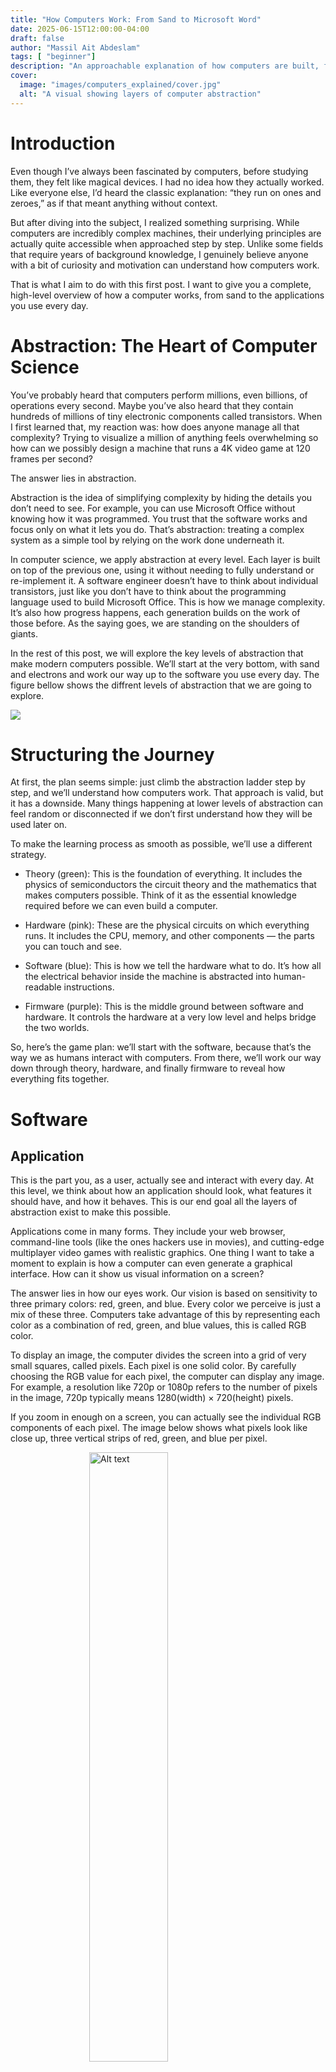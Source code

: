 ```yaml
---
title: "How Computers Work: From Sand to Microsoft Word"
date: 2025-06-15T12:00:00-04:00
draft: false
author: "Massil Ait Abdeslam"
tags: [ "beginner"]
description: "An approachable explanation of how computers are built, from basic materials to modern applications."
cover:
  image: "images/computers_explained/cover.jpg"
  alt: "A visual showing layers of computer abstraction"
---
```


# Introduction

Even though I’ve always been fascinated by computers, before studying them, they felt like magical devices. I had no idea how they actually worked. Like everyone else, I’d heard the classic explanation: “they run on ones and zeroes,” as if that meant anything without context.

But after diving into the subject, I realized something surprising. While computers are incredibly complex machines, their underlying principles are actually quite accessible when approached step by step. Unlike some fields that require years of background knowledge, I genuinely believe anyone with a bit of curiosity and motivation can understand how computers work.

That is what I aim to do with this first post. I want to give you a complete, high-level overview of how a computer works, from sand to the applications you use every day.

# Abstraction: The Heart of Computer Science

You’ve probably heard that computers perform millions, even billions, of operations every second. Maybe you’ve also heard that they contain hundreds of millions of tiny electronic components called transistors. When I first learned that, my reaction was: how does anyone manage all that complexity? Trying to visualize a million of anything feels overwhelming so how can we possibly design a machine that runs a 4K video game at 120 frames per second?

The answer lies in abstraction.

Abstraction is the idea of simplifying complexity by hiding the details you don’t need to see. For example, you can use Microsoft Office without knowing how it was programmed. You trust that the software works and focus only on what it lets you do. That’s abstraction: treating a complex system as a simple tool by relying on the work done underneath it.

In computer science, we apply abstraction at every level. Each layer is built on top of the previous one, using it without needing to fully understand or re-implement it. A software engineer doesn’t have to think about individual transistors, just like you don’t have to think about the programming language used to build Microsoft Office. This is how we manage complexity. It’s also how progress happens, each generation builds on the work of those before. As the saying goes, we are standing on the shoulders of giants.

In the rest of this post, we will explore the key levels of abstraction that make modern computers possible. We’ll start at the very bottom, with sand and electrons and work our way up to the software you use every day. The figure bellow shows the diffrent levels of abstraction that we are going to explore. 

![](/images/computers_explained/abstraction_layer.png)

# Structuring the Journey

At first, the plan seems simple: just climb the abstraction ladder step by step, and we’ll understand how computers work. That approach is valid, but it has a downside. Many things happening at lower levels of abstraction can feel random or disconnected if we don’t first understand how they will be used later on.

To make the learning process as smooth as possible, we’ll use a different strategy.

- Theory (green): This is the foundation of everything. It includes the physics of semiconductors the circuit theory and the mathematics that makes computers possible. Think of it as the essential knowledge required before we can even build a computer.

- Hardware (pink): These are the physical circuits on which everything runs. It includes the CPU, memory, and other components — the parts you can touch and see.

- Software (blue): This is how we tell the hardware what to do. It’s how all the electrical behavior inside the machine is abstracted into human-readable instructions.

- Firmware (purple): This is the middle ground between software and hardware. It controls the hardware at a very low level and helps bridge the two worlds.

So, here’s the game plan: we’ll start with the software, because that’s the way we as humans interact with computers. From there, we’ll work our way down through theory, hardware, and finally firmware to reveal how everything fits together.

# Software

## Application

This is the part you, as a user, actually see and interact with every day. At this level, we think about how an application should look, what features it should have, and how it behaves. This is our end goal all the layers of abstraction exist to make this possible.

Applications come in many forms. They include your web browser, command-line tools (like the ones hackers use in movies), and cutting-edge multiplayer video games with realistic graphics. One thing I want to take a moment to explain is how a computer can even generate a graphical interface. How can it show us visual information on a screen?

The answer lies in how our eyes work. Our vision is based on sensitivity to three primary colors: red, green, and blue. Every color we perceive is just a mix of these three. Computers take advantage of this by representing each color as a combination of red, green, and blue values, this is called RGB color.

To display an image, the computer divides the screen into a grid of very small squares, called pixels. Each pixel is one solid color. By carefully choosing the RGB value for each pixel, the computer can display any image. For example, a resolution like 720p or 1080p refers to the number of pixels in the image, 720p typically means 1280(width) × 720(height) pixels.

If you zoom in enough on a screen, you can actually see the individual RGB components of each pixel. The image below shows what pixels look like close up, three vertical strips of red, green, and blue per pixel.

<img src="/images/computers_explained/pixels.jpg" alt="Alt text" width="50%" style="display: block; margin: auto; padding-bottom: 20px;">

Now, how does the computer communicate this to the screen? It’s pretty simple. Each of the red, green, and blue values is represented by a number between 0 and 255:

- 0 means the color is completely off,
- 255 means it's fully on.

So for example, the color (128, 23, 255) means:

- Red is at about 50% brightness (128 / 255),
- Green is very dim,
- Blue is fully on.

This combination gives us a kind of purple. You can experiment with color combinations using this [color picker](https://www.w3schools.com/colors/colors_picker.asp). Try entering rgb(128, 23, 255) to see the result.

By sending each pixel’s position (like (x, y) coordinates, where (0,0) is the top-left of the screen) and its RGB color values, the computer can create any graphical interface imaginable and render it on your screen.

## Programming Languages
Now that we understand how a computer can display things on the screen, the next question is: how do we tell it what to display and how the application should behave? That’s where programming languages come in.

Let’s take a simple example from Microsoft Word, the word count feature. As a human, how do you count the number of words in a text? Most of the time, you scan the sentence and count the spaces and apostrophes. For simplicity, let’s assume the punctuation is used correctly and there are no double spaces. You could describe your approach as a clear set of steps: go through each character in the text, and each time you see a space or an apostrophe, increase the word count by one.

What you just did is break the task into a list of unambiguous steps. That’s called an algorithm a clear and finite sequence of instructions that solves a problem when followed precisely.

### Computers Are Algorithm Machines

Now we’re getting to the heart of what a computer really is. Although we often say that a computer runs applications, at its core, a computer is a machine designed to follow algorithms. We use those algorithms to build the applications we use every day.

But there’s something important to keep in mind: computers are not “smart.” They don’t understand things the way we do. All they can do is follow instructions, precisely, quickly, and without ever getting tired. Even with recent advances in artificial intelligence, what may look like thinking is still the result of following very complex (but ultimately deterministic) instructions. AI is a fascinating topic, but that’s for another post.

To make a computer follow an algorithm, we need a way to express it in a form the machine can understand. This is what programming languages are for.

### What Is a Programming Language?	

A programming language is a way to write instructions for a computer without ambiguity. Unlike natural languages like English or French, which can be interpreted differently depending on context, programming languages are strict and precise. Every statement has a single, well-defined meaning. The rules of the language called syntax are designed so that the computer always knows exactly what to do.

There are many programming languages, each with their strengths and weaknesses. Some are easy to write but run slower. Others are more difficult to write but run much faster. Despite their differences, they all let us express algorithms in a clear and structured way.

Let’s return to our word count algorithm. In plain English, we might write:

1.	Iterate over every character in the text.
2.	If the character is a space or an apostrophe, increment the word count.

In a programming language, this could look like:

```python
word_count = 0
for character in text:
    if character == " " or character == "'":
        word_count = word_count + 1
return word_count
```

There’s no room for interpretation. The computer will execute these instructions exactly as written.

Every feature in an application, whether it’s changing the font in Word, sorting files, or playing a video, is made up of lots of little algorithms like this one. For example:

- If the user clicks on the "Font" button → show the list of fonts.
- If the user selects "Arial" → update the font of the selected text.

So in summary: computers execute algorithms, and we use programming languages to describe those algorithms in a way the computer can follow.

## Compiler

![](/images/computers_explained/binary.png)

This is the point in the abstraction stack where we make one of the biggest leaps. From here on, we get closer to how the machine actually works. Most software engineers never have to go deeper than this.

Until now, we haven’t mentioned the famous “ones and zeros” that people often associate with computers. We’ve said that programming languages allow us to communicate instructions (algorithms) to the machine, but those languages are still human-readable. A developer can look at a snippet of code and understand what it’s doing as long as they know the language.

But the truth is, computers don’t understand programming languages directly. What they do understand is binary: a sequence of ones and zeros. In reality, these 1s and 0s are implemented as electrical signals, typically, current flowing represents a 1, and no current represents a 0. We’ll dive into the physical meaning of that later when we get into hardware and theory.

So how do we get from programming language to binary code ? That’s the job of the compiler. A compiler is a special program that takes the code we write and translates it into machine code, a long stream of binary instructions that the computer can actually run. That’s exactly why programming language syntax is so strict. It’s because the code needs to go through a compiler and be transformed into machine code. The structure and clarity of the code are what allow the compiler to make that translation properly. These binary instructions are what the CPU executes directly, feeding them into the physical circuits that perform computations.

I know that this process may feel a bit abstract right now but we’ll revisit what machine code looks like and how it interacts with hardware later in this post. For now, just remember this: The compiler takes human-readable code and turns it into machine-readable binary instructions. In the next sections, we’ll explore how those ones and zeros can actually make physical circuits behave intelligently.

## Operating system

This is a layer that most introductions to computers tend to skip, but I think it's important to include. Understanding what an operating system is and what it does gives a more complete picture of how computers actually work. Also, it's something we all interact with, whether we realize it or not. Every computer, smartphone, smartwatch, and even some cars have one. The most well-known operating system is probably Windows by Microsoft. But what exactly is its purpose?

Previously, we saw that applications are built using programming languages, and that they must be compiled into machine code to be run by the computer. But what happens when we want to run multiple applications at the same time? What makes it possible for your files to still be there after you restart your computer? How does the computer manage all of this? That’s exactly the role of the operating system.

An operating system (OS) is itself a program (an application) but one with a special job: it manages the computer’s resources and coordinates other applications. You can think of it as the master application. It decides how much computing power each program gets, controls access to memory, manages files and folders, and handles communication with your screen, keyboard, mouse, and more. The OS is what lets different programs share the computer without stepping on each other’s toes. It's also the layer that stores and organizes files on your hard drive or SSD, making sure everything is saved properly.

So in short: The operating system is a special program that manages the computer’s hardware and helps other programs run smoothly.
In the next sections, we’ll switch gears. We’ll go back to the lowest layers, the physical and logical foundations and climb back up from there to see how it all connects.

# Theory and Hardware

![](/images/computers_explained/hardware.jpg)

## Introduction

Until now, we’ve mostly looked at how we talk to the computer through programming languages, compilers, and operating systems. But we haven’t yet answered the deeper question: how does the computer actually do what we tell it to do? We said that computers are algorithmic machines. They follow a list of instructions written in a programming language, compiled into machine code (a binary file) that the computer can understand. But the real mystery is this: how can a computer do so much using only ones and zeros? That’s where the magic really starts.

In the next sections, we’ll dig into how a computer can take a series of ones and zeros and perform all kinds of operations on them. To understand this, we’ll first explore the mathematical foundation behind computing: Boolean algebra. From there, we’ll see how we can build electrical circuits that implement Boolean logic using a basic electronic component called the transistor. Then we’ll show how simple logic gates can be combined into more complex circuits that can do meaningful work like arithmetic, memory storage, and decision-making.

Finally, we’ll connect the hardware back to the software, and show how they interact with each other. This will complete our tour of the abstraction stack, and hopefully give you a solid and intuitive understanding of how a computer really works — from sand to software.

## Boolean algebra

Boolean algebra might feel a bit abstract and strange at first, but don’t forget our end goal: we want to build circuits that can perform complex operations using only ones and zeros. Boolean algebra gives us exactly the mathematical foundation to do that. Just a side note here, I’m presenting our goal as building circuits using ones and zeros, but in reality, the reason we use ones and zeros comes from Boolean algebra itself. I just think it’s easier to understand if we take the problem in reverse.
Boolean algebra introduces three basic logical operations:

- NOT
- AND
- OR

These operations let us express logic formally. They take binary input (1 or 0) and give a binary output. The behavior of these logic operations is often shown using something called a truth table, a table that lists all possible input combinations and their corresponding output. The truth table for the 3 basic operations are shown bellow:

<div style="display: flex; justify-content: center; flex-wrap: nowrap; gap: 1.5rem; font-size: 14px;">

  <div style="flex: 0 0 auto;">
    <table border="1" style="min-width: 100px; border-collapse: collapse;">
      <caption><strong>NOT</strong></caption>
      <thead>
        <tr>
          <th style="text-align: center; vertical-align: middle;">A</th>
          <th style="text-align: center; vertical-align: middle;">¬A</th>
        </tr>
      </thead>
      <tbody>
        <tr><td style="text-align: center;">0</td><td style="text-align: center;">1</td></tr>
        <tr><td style="text-align: center;">1</td><td style="text-align: center;">0</td></tr>
      </tbody>
    </table>
  </div>

  <div style="flex: 0 0 auto;">
    <table border="1" style="min-width: 140px; border-collapse: collapse;">
      <caption><strong>AND</strong></caption>
      <thead>
        <tr>
          <th style="text-align: center; vertical-align: middle;">A</th>
          <th style="text-align: center; vertical-align: middle;">B</th>
          <th style="text-align: center; vertical-align: middle;">A ∧ B</th>
        </tr>
      </thead>
      <tbody>
        <tr><td style="text-align: center;">0</td><td style="text-align: center;">0</td><td style="text-align: center;">0</td></tr>
        <tr><td style="text-align: center;">0</td><td style="text-align: center;">1</td><td style="text-align: center;">0</td></tr>
        <tr><td style="text-align: center;">1</td><td style="text-align: center;">0</td><td style="text-align: center;">0</td></tr>
        <tr><td style="text-align: center;">1</td><td style="text-align: center;">1</td><td style="text-align: center;">1</td></tr>
      </tbody>
    </table>
  </div>

  <div style="flex: 0 0 auto;">
    <table border="1" style="min-width: 140px; border-collapse: collapse;">
      <caption><strong>OR</strong></caption>
      <thead>
        <tr>
          <th style="text-align: center; vertical-align: middle;">A</th>
          <th style="text-align: center; vertical-align: middle;">B</th>
          <th style="text-align: center; vertical-align: middle;">A ∨ B</th>
        </tr>
      </thead>
      <tbody>
        <tr><td style="text-align: center;">0</td><td style="text-align: center;">0</td><td style="text-align: center;">0</td></tr>
        <tr><td style="text-align: center;">0</td><td style="text-align: center;">1</td><td style="text-align: center;">1</td></tr>
        <tr><td style="text-align: center;">1</td><td style="text-align: center;">0</td><td style="text-align: center;">1</td></tr>
        <tr><td style="text-align: center;">1</td><td style="text-align: center;">1</td><td style="text-align: center;">1</td></tr>
      </tbody>
    </table>
  </div>

</div>

So this is what each operation does:

- NOT flips the input (0 becomes 1, and 1 becomes 0).
- AND outputs 1 only if both inputs are 1.
- OR outputs 1 if at least one input is 1.

Boolean algebra can be used to formalize logic statements. For example, let’s take a real-world sentence:"The light turns on if the switch is on or the switch is on and the door is closed." We can translate this into Boolean algebra. Let:

- S = the switch is on
- D = the door is closed
- L = the light is on

The expression becomes:
$$L = S  ∨ (S ∧ D)$$

Using Boolean algebra rules (which we won’t go into here), this can be simplified to:

$$L=S$$

So the light is on if the switch is on which makes sense when you think about it. The point here is that we used pure logic to simplify a statement using only symbols. And importantly, the variables S, L, and D could represent anything the logic still applies. This is what Boolean algebra was originally made for: to formalize and simplify logical reasoning.

Now, you might ask: what does any of this have to do with computers? That’s a fair question. At first, Boolean algebra really was a niche topic. It was developed in the 1850s by George Boole, mainly for philosophical logic. It wasn’t until almost 100 years later, in 1937 that Claude Shannon, in his master’s thesis, showed that Boolean algebra could be used to model and analyze electrical switch circuits. At the time, engineers were already building circuits that could perform logical tasks for example: "If signal A and signal B are on, then turn on the motor." Some circuits were even being used to perform arithmetic operations like addition or subtraction. What Shannon showed was that these circuits could be fully analyzed and optimized using Boolean algebra. This realization was groundbreaking. It laid the foundation for digital circuits  circuits that work with binary signals, like current or no current and ultimately led to the development of modern computers.

## Semiconductor Physics and Transistors

One of the classic things people say when talking about computers is that they're made out of sand. That may sound strange at first, but it's actually mostly true. That's because sand is made of silicon dioxide (SiO₂) and if you've heard of Silicon Valley, that's exactly where the name comes from. It refers to silicon, the atomic element found in sand. Silicon has a very special property: it's a semiconductor. You’re probably already familiar with conductors like copper, which allow electricity to flow freely, and insulators like glass, which do not conduct electricity at all. Semiconductors are somewhere in between, under certain conditions they can conduct electricity, and under other conditions they don’t. Silicon is the most commonly used material with this property.

Without getting into the deep physics behind how semiconductors work, we’ll focus on one of the most important inventions in human history: the transistor. A transistor is a tiny electronic component made from semiconductor material (usually silicon) that acts like a switch. But unlike a light switch, which you flip by hand, a transistor is switched electrically  using another small current. It has three pins:

- one for the input,
- one for the output,
- and one for control (sometimes called the gate or base, depending on the type of transistor).

If a current is applied to the control pin, the transistor allows current to flow from input to output. If there's no current at the control pin, the input is disconnected from the output. Transistors are possibly the most produced object in human history. Modern high-end computer chips contain billions of them, and we manufacture trillions every year. 

Now, you might already sense a connection: transistors act like binary switches, and Boolean algebra is all about binary logic. That’s exactly what we’re going to explore in the next section — how we can use transistors to physically implement logic gates and turn Boolean expressions into working circuits.

## Logic gates
![](/images/computers_explained/gates.png)

Now that we’ve covered the background theory, we’re ready to tackle the first real brick of computing: logic gates. Remember our basic Boolean operations: NOT, AND, and OR? Well, we can implement these operations physically using transistors! That means Boolean algebra is not just abstract math anymore, it becomes something we can build with.

Once we can physically represent NOT, AND, and OR, we can construct all kinds of useful circuits. For example, take a simple rule like: “If signal A and signal B are on, then do C.” We now have a way to build a circuit that behaves exactly like that.

Just a side note to highlight why transistors were such a revolutionary invention: The very first computers didn’t use transistors, they used vacuum tubes. These also acted like binary switches, but they were big, expensive, and unreliable. When transistors came along, they allowed for miniaturization (so computers could be smaller), more switches (so they could be more powerful), and better reliability. Transistors enabled the explosion of modern computing and helped shape the digital world we live in today.

With just these three basic gates NOT, AND, and OR, we can start building circuits that perform real computations. In the next sections, we’ll explore how we can combine them to create more advanced logic, arithmetic, and memory circuits.

## Logic circuits

For this section, I had a real dilemma: how technical should I get without going too technical? I believe the concepts here can be understood without diving into every implementation detail, but at the same time, seeing how the circuits are actually built gives the explanation more depth. It makes everything feel less magical when you can see how it really works.

On the other hand, this article is already getting quite long, and I don’t want to overload it. So here’s the compromise I landed on: In this article, I’ll stick to the concepts, and I’ll write a separate post later that shows how we can build these circuits step by step. I’ll link it here once it's finished. For now, let’s just look at some examples of what we can build using logic gates, without going into the exact wiring.

### Number representation

Before we move further into logic circuits, it’s important to address something fundamental: How do computers represent numbers in the first place? Computers operate entirely on numbers. Everything : images, text, video, and even code is stored internally as numbers. For example, we saw earlier that images are just grids of RGB values, which are numeric. But what about text, like the one you’re reading right now? Text is also stored as numbers. The most basic system used for this is called ASCII, which assigns a number between 0 and 255 to each letter, digit, and punctuation mark. For example, the capital letter A is represented by the number 65.

So the next question is: how can a binary machine represent these numbers? We’re used to base 10, where we use digits 0 to 9 to represent values. For example, the number 437 is interpreted as:

$$ 4×10^2+ 3×10^1+ 7×10^0 $$

In binary (base 2), we use only the digits 0 and 1. The exact same principle applies, but we use powers of 2 instead of 10. So a binary number like 1011 means:

$$1×2^3+ 0×2^2+ 1×2^1+ 1×2^0= 8 + 0 + 2 + 1 = 11$$

The table below shows the binary representation of the first 8 decimal numbers:

<div style="display: flex; justify-content: center; margin: 1em 0;">

  <table style="border-collapse: collapse; text-align: center;">
    <thead>
      <tr>
        <th style="padding: 8px;">Decimal</th>
        <th style="padding: 8px;">Expanded Expression</th>
        <th style="padding: 8px;">Binary</th>
      </tr>
    </thead>
    <tbody>
      <tr><td>0</td><td>0×2² + 0×2¹ + 0×2⁰</td><td>000</td></tr>
      <tr><td>1</td><td>0×2² + 0×2¹ + 1×2⁰</td><td>001</td></tr>
      <tr><td>2</td><td>0×2² + 1×2¹ + 0×2⁰</td><td>010</td></tr>
      <tr><td>3</td><td>0×2² + 1×2¹ + 1×2⁰</td><td>011</td></tr>
      <tr><td>4</td><td>1×2² + 0×2¹ + 0×2⁰</td><td>100</td></tr>
      <tr><td>5</td><td>1×2² + 0×2¹ + 1×2⁰</td><td>101</td></tr>
      <tr><td>6</td><td>1×2² + 1×2¹ + 0×2⁰</td><td>110</td></tr>
      <tr><td>7</td><td>1×2² + 1×2¹ + 1×2⁰</td><td>111</td></tr>
    </tbody>
  </table>

</div>

This method allows us to represent any number in binary and since everything in a computer can be encoded as numbers, we now have a way to represent anything: text, images, sounds, and more.

### Arithmetic circuit and logic circuits.

Now that we know how to represent numbers in binary and by extension, almost anything, we may wonder how to manipulate these numbers and perform operations on them. That’s exactly where arithmetic circuits come into play.

Using basic logic gates, we can build circuits that perform mathematical operations. For example, An adder takes two binary numbers and adds them. A subtractor, multiplier, and even divider can also be built from logic gates. These circuits let us perform calculations much faster than any human could do manually.

Just a small clarification here: up until now, we’ve only talked about positive integers. In reality, computers can also represent negative numbers and real numbers (like 3.14), but these require different encoding formats, outside the scope of this article.

Now let’s look at a few important logic circuits beyond arithmetic : 

- Multiplexer (MUX): This circuit works like a simple if-statement: If C = 0, output A. If C = 1, output B. Multiplexers are essential for making decisions and enabling conditional behavior in circuits. 

- Comparator: This circuit compares two binary inputs and tells us whether they are equal, greater than, or less than each other. For example, if we compare the binary representation of two text strings, a comparator can tell us if they're the same or different.

With arithmetic and logic circuits, we now have the tools to perform calculations, make decisions, and compare data, the foundation of any computer program.

### Memory circuit

There’s one more crucial component we need to cover: memory. Computers constantly need to store information. Sometimes this means long-term storage, like saving a file. But it also includes short-term memory, like remembering intermediate results during calculations. For example, if I ask you to compute (365 + 25) / 10, you’ll first calculate 365 + 25 = 390, remember 390, then divide by 10 to get 39. That temporary storage of 390 is exactly what a computer needs too and that’s what memory circuits are for. They also of course need long term memory to save file for later use. 

Since everything on a computer is stored as numbers, including this very text file, we need circuits that can store binary values. And yes, we can build such circuits using logic gates. Without diving too deep into the technical details, the basic idea is that logic gates can be arranged in specific configurations to create storage cells that remember binary values.

One important note: not all memory in computers is built from just logic gates. Many memory systems are actually built from other electrical components especially those designed for large capacity. Logic gate-based memory is used where speed is critical but in counterpart they can’t store large binary value. 

With arithmetic, logic, and memory circuits in place, we now have all the core components we need to build a basic computer. That’s exactly what we’ll explore in the next section.

## Cpu and memory

![](/images/computers_explained/cpu.jpg)

We’re almost done! Now we’re at the middle layer, where everything comes together. Earlier, we talked about how we tell a computer what to do. To make a program like Microsoft Word, we break it down into a set of algorithms, precise and unambiguous instructions that describe exactly what to do in each situation. We use programming languages to write these algorithms in a structured way that the computer can eventually understand.

Then we saw that the computer only understands ones and zeros, so a special program, the compiler, converts our human-readable code into binary machine code.

In the last sections, we saw that we can build circuits that can perform all kinds of operations on binary numbers. Now, we just need to bring those two worlds together and that’s exactly what we’ll do here.

### Assembly and machine code

Previously, we said that the compiler transforms our code into machine code, a list of ones and zeros the computer can execute. Now, we’ve built enough knowledge to start understanding how this works.

An algorithm is just a list of instructions like “if A, then do B.” And A and B might be mathematical operations, comparisons, or decisions. We’ve already seen that we can build circuits that perform those operations. So the only missing piece is this: How does the computer know which operation to do?

That’s what machine code is for. Machine code is a sequence of binary instructions. Each instruction tells the computer:

- What operation to perform (like add, subtract, compare)
- What values to use as input (called operands)

Let’s walk through a basic example. Say you wrote a program that just does 3 + 3. When the compiler processes it, it might generate a machine instruction that looks like this (let’s pretend instructions are 32 bits long):

- The first 8 bits specify the operation. For example, 00000000 could mean "add".
- The next 12 bits encode the first operand.
- The last 12 bits encode the second operand.

So the binary for 3 is 000000000011. The full machine code for 3 + 3 might look like:

$$00000000,000000000011,000000000011$$

Now inside the computer, a circuit reads this instruction, decodes the first 8 bits to know which operation it is (addition in this case), and routes the operands to the right arithmetic circuit (like an adder) to compute the result.

So in short: Every operation in your program is converted into a binary instruction that the CPU can decode and execute.

The exact structure of these instructions is defined by something called the Instruction Set Architecture (ISA) — and it’s actually much more complex than the simple example I gave earlier. In practice, a single line of code in a programming language can be translated into a dozen or more basic machine instructions. The ISA defines what each binary pattern means and what operations are supported. Some computers support thousands of different instructions, each with different formats and behaviors.

This instruction set is essential for both hardware designers (who build the CPU to understand and execute the instructions) and compiler developers (who need to translate high-level code into the correct binary format that the CPU understands).

Some common ISAs you may have heard of include: x86 (Intel, Amd) and ARM (used in smartphones, tablets, and newer Macs)

In the next section, we’ll look briefly at how the CPU and memory work together to execute machine code and manage data.

### CPU and memory.

Now we arrive at the final layer that brings everything together: the CPU/memory architecture. Once a program is compiled, it becomes a list of binary instructions that the computer must process. At its core, a computer consists of two essential components:

- A memory circuit, which stores both the instructions and any intermediate results
- A CPU (Central Processing Unit), which performs the actual computations required by the program

So what happens when you run a program? The machine code is loaded into memory, and the CPU starts executing the instructions, one by one. This process happens in three main steps, repeated over and over:

1. Fetch: The CPU fetches the next instruction from memory
2. Decode: It decodes the instruction to understand what operation is required — addition, subtraction, comparison, etc.
3. Execute: It performs the operation by activating the appropriate circuit

This loop continues for every instruction in the program, from start to finish. Some programs contain loops (so they run indefinitely), or they include wait instructions (for user input or events). But no matter what the program is doing, the CPU always runs in the same cycle: fetch, decode, execute.

Inside the CPU is a special circuit called the ALU (Arithmetic Logic Unit). This unit contains all the circuits we discussed earlier: arithmetic circuits, comparators, multiplexers, and more. When the CPU decodes an instruction, it selects the right part of the ALU to execute it. The decode part is also implemented using logic gates and can correctly select the correct circuit for the execute step.

You may have also heard of clock speed — for example, a 3 GHz CPU. This number tells you how many instructions the CPU can process per second. A 3 GHz processor can perform about 3 billion fetch-decode-execute cycles every second. Each clock tick triggers the next step in the process.


# Conclusion
And with that, we’re done!

If you’ve made it this far, you should be proud of yourself. There was a lot of content, and many layers to follow. This wasn't a light read, but you stuck with it, so congrats!

Let’s quickly recap what we’ve learned: 

We started with sand, and from it, created transistors, tiny electronic switches made from silicon. We then used these transistors to build logic gates, which implement Boolean algebra, a math system based entirely on 0s and 1s.

From there, we combined logic gates to build circuits that can perform meaningful operations like addition, comparison, and control flow. By assembling these circuits together, we built the foundation of a computer: a CPU and memory.

Then we introduced the Instruction Set Architecture (ISA), the set of binary instructions the CPU can understand. We saw how a compiler translates human-readable code into these binary instructions. Finally, we connected everything back to the world of applications, the software we use every day.

Of course, I simplified many concepts and skipped a lot of technical details in each step. But the goal wasn’t to make you an expert, it was to give you a solid understanding of how all the layers of abstraction fit together.

Most engineers spend their careers working at just one of these layers, and they still discover new things every day. So this really is just a starting point, and there’s still a lot more to explore.

Thanks again for reading,

Massil Ait Abdeslam





















